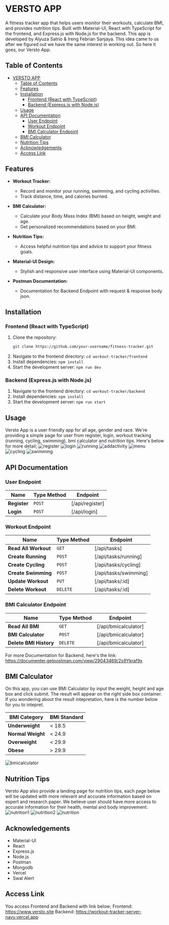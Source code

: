 # VERSTO APP

A fitness tracker app that helps users monitor their workouts, calculate BMI, and provides nutrition tips. Built with Material-UI, React with TypeScript for the frontend, and Express.js with Node.js for the backend. This app is developed by Alyuza Satrio & Ireng Febrian Sanjaya. This idea came to us after we figured out we have the same interest in working out. So here it goes, our Versto App.

## Table of Contents

- [VERSTO APP](#versto-app)
  - [Table of Contents](#table-of-contents)
  - [Features](#features)
  - [Installation](#installation)
    - [Frontend (React with TypeScript)](#frontend-react-with-typescript)
    - [Backend (Express.js with Node.js)](#backend-expressjs-with-nodejs)
  - [Usage](#usage)
  - [API Documentation](#api-documentation)
    - [User Endpoint](#user-endpoint)
    - [Workout Endpoint](#workout-endpoint)
    - [BMI Calculator Endpoint](#bmi-calculator-endpoint)
  - [BMI Calculator](#bmi-calculator)
  - [Nutrition Tips](#nutrition-tips)
  - [Acknowledgements](#acknowledgements)
  - [Access Link](#access-link)

## Features

- **Workout Tracker:**
  - Record and monitor your running, swimming, and cycling activities.
  - Track distance, time, and calories burned.

- **BMI Calculator:**
  - Calculate your Body Mass Index (BMI) based on height, weight and age.
  - Get personalized recommendations based on your BMI.

- **Nutrition Tips:**
  - Access helpful nutrition tips and advice to support your fitness goals.

- **Material-UI Design:**
  - Stylish and responsive user interface using Material-UI components.

- **Postman Documentation:**
  - Documentation for Backend Endpoint with request & response body json.
  
## Installation

### Frontend (React with TypeScript)

1. Clone the repository:
   ```bash
   git clone https://github.com/your-username/fitness-tracker.git
2. Navigate to the frontend directory:
   ```cd workout-tracker/frontend```
3. Install dependencies:
   ```npm install```
4. Start the development server:
   ```npm run dev```

### Backend (Express.js with Node.js)

1. Navigate to the frontend directory:
   ```cd workout-tracker/backend```
2. Install dependencies:
   ```npm install```
3. Start the development server:
   ```npm run start```


## Usage
Versto App is a user friendly app for all age, gender and race. We're providing a simple page for user from register, login, workout tracking (running, cycling, swimming), bmi calculator and nutrition tips. Here's below for more detail;
![register](Readme%20Documentation/Register%20Page.png)
![login](Readme%20Documentation/Login%20Page.png)
![running](Readme%20Documentation/Running%20Activity.png)
![addactivity](Readme%20Documentation/Add%20Activity.png)
![menu](Readme%20Documentation/Menu.png)
![cycling](Readme%20Documentation/Cycling.png)
![swimming](Readme%20Documentation/Swimming%20Activity.png)



## API Documentation

### User Endpoint

| Name                        |  Type Method  | Endpoint              |
| --------------------------- | ------------- | --------------------- |
| **Register**                | `POST`        | [/api/register]       |
| **Login**                   | `POST`        | [/api/login]          |

### Workout Endpoint

| Name                        |  Type Method  | Endpoint              |
| --------------------------- | ------------- | --------------------- |
| **Read All Workout**        | `GET`         | [/api/tasks]          |    
| **Create Running**          | `POST`        | [/api/tasks/running]  |
| **Create Cycling**          | `POST`        | [/api/tasks/cycling]  |
| **Create Swimming**         | `POST`        | [/api/tasks/swimming] |
| **Update Workout**          | `PUT`         | [/api/tasks/:id]      |
| **Delete Workout**          | `DELETE`      | [/api/tasks/:id]      |

### BMI Calculator Endpoint

| Name                        |  Type Method  | Endpoint              |
| --------------------------- | ------------- | --------------------- |
| **Read All BMI**            | `GET`         | [/api/bmicalculator]  |    
| **BMI Calculator**          | `POST`        | [/api/bmicalculator]  |
| **Delete BMI History**      | `DELETE`      | [/api/bmicalculator]  |


For more Documentation for Backend, here's the link: https://documenter.getpostman.com/view/29043469/2s9Ykraf9x


## BMI Calculator
On this app, you can use BMI Calculator by input the weight, height and age box and click submit. The result will appear on the right side box container. If you wondering about the result intepretation, here is the number below for you to intepret.

| BMI Category                |  BMI Standard |
| --------------------------- | ------------- |
| **Underweight**             |  < 18.5       |    
| **Normal Weight**           |  < 24.9       |
| **Overweight**              |  < 29.9       |
| **Obese**                   |  > 29.9       |

![bmicalculator](Readme%20Documentation/BMI%20Calculator.png)


## Nutrition Tips
Versto App also provide a landing page for nutrition tips, each page below will be updated with more relevant and accurate information based on expert and research paper. We believe user should have more access to accurate information for their health, mental and body improvement.
![nutrition1](Readme%20Documentation/Nutrition%20Tips.png)
![nutrition2](Readme%20Documentation/Nutrition%20Tips%202.png)
![nutrition](Readme%20Documentation/Nutrition%20Tips%203.png)

## Acknowledgements
- Material-UI
- React
- Express.js
- Node.js
- Postman
- Mongodb
- Vercel
- Swal Alert


## Access Link
You access Frontend and Backend with link below;
Frontend: https://www.versto.site
Backend: https://workout-tracker-server-navy.vercel.app